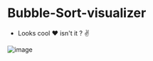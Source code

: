 # Bubble-Sort-visualizer
- Looks cool ❤️ isn't it ? ✌

![image](https://user-images.githubusercontent.com/112818612/204564924-816146d7-0a3a-495a-b984-44bb4089b2ff.png)

